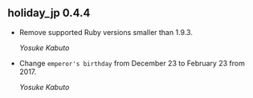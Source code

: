 ## holiday_jp 0.4.4 ##

*  Remove supported Ruby versions smaller than 1.9.3.

   *Yosuke Kabuto*

*  Change `emperor's birthday` from December 23 to February 23 from 2017.

   *Yosuke Kabuto*
